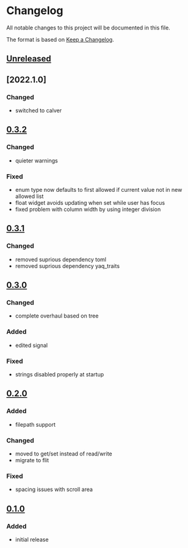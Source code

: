 # Changelog
All notable changes to this project will be documented in this file.

The format is based on [Keep a Changelog](https://keepachangelog.com/).

## [Unreleased]

## [2022.1.0]

### Changed
- switched to calver

## [0.3.2]

### Changed
- quieter warnings

### Fixed
- enum type now defaults to first allowed if current value not in new allowed list
- float widget avoids updating when set while user has focus
- fixed problem with column width by using integer division

## [0.3.1]

### Changed
- removed suprious dependency toml
- removed suprious dependency yaq_traits

## [0.3.0]

### Changed
- complete overhaul based on tree

### Added
- edited signal

### Fixed
- strings disabled properly at startup

## [0.2.0]

### Added
- filepath support

### Changed
- moved to get/set instead of read/write
- migrate to flit

### Fixed
- spacing issues with scroll area

## [0.1.0]

### Added
- initial release

[Unreleased]: https://gitlab.com/yaq/qtypes/-/compare/v0.3.2...main
[0.3.2]: https://gitlab.com/yaq/qtypes/-/compare/v0.3.1...v0.3.2
[0.3.1]: https://gitlab.com/yaq/qtypes/-/compare/v0.3.0...v0.3.1
[0.3.0]: https://gitlab.com/yaq/qtypes/-/compare/v0.2.0...v0.3.0
[0.2.0]: https://gitlab.com/yaq/qtypes/-/compare/v0.1.0...v0.2.0
[0.1.0]: https://gitlab.com/yaq/qtypes/-/tags/v0.1.0
